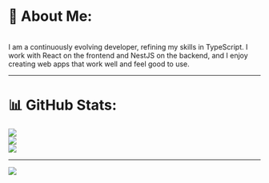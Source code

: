 # 💫 About Me:
<br>I am a continuously evolving developer, refining my skills in TypeScript. I work with React on the frontend and NestJS on the backend, and I enjoy creating web apps that work well and feel good to use.<br>

---
# 📊 GitHub Stats:
![](https://github-readme-stats.vercel.app/api?username=cristoge&theme=shadow_blue&hide_border=false&include_all_commits=false&count_private=false)<br/>
![](https://github-readme-streak-stats.herokuapp.com/?user=cristoge&theme=shadow_blue&hide_border=false)<br/>
![](https://github-readme-stats.vercel.app/api/top-langs/?username=cristoge&theme=shadow_blue&hide_border=false&include_all_commits=false&count_private=false&layout=compact)

---
[![](https://visitcount.itsvg.in/api?id=cristoge&icon=7&color=0)](https://visitcount.itsvg.in)

<!-- Proudly created with GPRM ( https://gprm.itsvg.in ) -->
